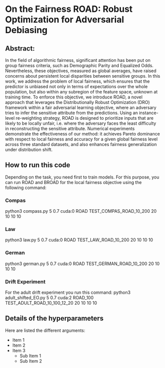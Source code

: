 #  On the Fairness ROAD: Robust Optimization for Adversarial Debiasing

## Abstract:
In the field of algorithmic fairness, significant attention has been put on group fairness criteria, such as Demographic Parity and Equalized Odds. Nevertheless, these objectives, measured as global averages, have raised concerns about persistent local disparities between sensitive groups. In this work, we address the problem of local fairness, which ensures that the predictor is unbiased not only in terms of expectations over the whole population, but also within any subregion of the feature space, unknown at training time. To enforce this objective, we introduce ROAD, a novel approach that leverages the Distributionally Robust Optimization (DRO) framework within a fair adversarial learning objective, where an adversary tries to infer the sensitive attribute from the predictions. Using an instance-level re-weighting strategy, ROAD is designed to prioritize inputs that are likely to be locally unfair, i.e. where the adversary faces the least difficulty in reconstructing the sensitive attribute. Numerical experiments demonstrate the effectiveness of our method: it achieves Pareto dominance with respect to local fairness and accuracy for a given global fairness level across three standard datasets, and also enhances fairness generalization under distribution shift.

## How to run this code
Depending on the task, you need first to train models. For this purpose, you can run ROAD and BROAD for the local fairness objective using the following command:
### Compas
python3 compass.py 5 0.7 cuda:0 ROAD TEST_COMPAS_ROAD_10_200 20 10 10 10
### Law
python3 law.py 5 0.7 cuda:0 ROAD TEST_LAW_ROAD_10_200 20 10 10 10
### German
python3 german.py 5 0.7 cuda:0 ROAD TEST_GERMAN_ROAD_10_200 20 10 10 10

### Drift Experiment
For the adult drift experiment you run this command:
python3 adult_shifted_EO.py 5 0.7 cuda:2 ROAD_100 TEST_ADULT_ROAD_10_100_12_20 20 10 10 10

## Details of the hyperparameters
Here are listed the different arguments:

- Item 1
- Item 2
- Item 3
  - Sub Item 1
  - Sub Item 2
   
